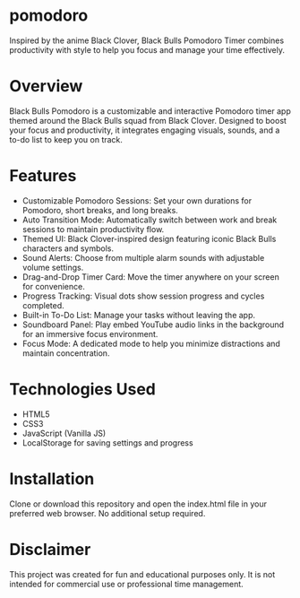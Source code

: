 # pomodoro

Inspired by the anime Black Clover, Black Bulls Pomodoro Timer combines productivity with style to help you focus and manage your time effectively.

# Overview
Black Bulls Pomodoro is a customizable and interactive Pomodoro timer app themed around the Black Bulls squad from Black Clover. Designed to boost your focus and productivity, it integrates engaging visuals, sounds, and a to-do list to keep you on track.

# Features

- Customizable Pomodoro Sessions: Set your own durations for Pomodoro, short breaks, and long breaks.
- Auto Transition Mode: Automatically switch between work and break sessions to maintain productivity flow.
- Themed UI: Black Clover-inspired design featuring iconic Black Bulls characters and symbols.
- Sound Alerts: Choose from multiple alarm sounds with adjustable volume settings.
- Drag-and-Drop Timer Card: Move the timer anywhere on your screen for convenience.
- Progress Tracking: Visual dots show session progress and cycles completed.
- Built-in To-Do List: Manage your tasks without leaving the app.
- Soundboard Panel: Play embed YouTube audio links in the background for an immersive focus environment.
- Focus Mode: A dedicated mode to help you minimize distractions and maintain concentration.

# Technologies Used
- HTML5
- CSS3
- JavaScript (Vanilla JS)
- LocalStorage for saving settings and progress

# Installation
Clone or download this repository and open the index.html file in your preferred web browser. No additional setup required.


# Disclaimer
This project was created for fun and educational purposes only. It is not intended for commercial use or professional time management.
